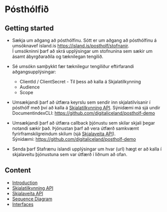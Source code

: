 # Pósthólfið

## Getting started

- Sækja um aðgang að pósthólfinu. Sótt er um aðgang að pósthólfinu á umsóknavef island.is https://island.is/postholf/stofnanir. <br/>Í umsókninni þarf að skrá upplýsingar um stofnunina sem sækir um ásamt ábyrgðaraðila og tæknilegan tengilið.

- Sé umsókn samþykkt fær tæknilegur tengiliður eftirfarandi aðgangsupplýsingar:
  - ClientId / ClientSecret - Til þess að kalla á Skjalatilkynning
  - Audience
  - Scope
- Umsækjandi þarf að útfæra keyrslu sem sendir inn skjalatilvísanir í pósthólf með því að kalla á [Skjalatilkynning API](./postholf-03-interface-skjalatilkynning.md). Sýnidæmi má sjá undir DocumentindexCLI: https://github.com/digitaliceland/postholf-demo
- Umsækjandi þarf að útfæra callback þjónustu sem skilar skjali þegar notandi sækir það. Þjónustan þarf að vera útfærð samkvæmt fyrirframskilgreindum skilum (sjá [Skjalaveita API](./postholf-03-interface-skjalaveita.md)).  
  Sýnidæmi: https://github.com/digitaliceland/postholf-demo
- Senda þarf Stafrænu íslandi upplýsingar um hvar (url) hægt er að kalla í skjalaveitu þjónustuna sem var útfærð í liðnum að ofan.

## Content

- [Introduction](postholf-01-intro-and-overview.md)
- [Skjalatilkynning API](postholf-02-interface-skjalatilkynning.md)
- [Skjalaveita API](postholf-03-interface-skjalaveita.md)
- [Sequence Diagram](postholf-04-sequence-diagram.md)
- [Interfaces](postholf-05-interfaces.md)
